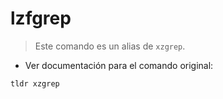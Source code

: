 # lzfgrep

> Este comando es un alias de `xzgrep`.

- Ver documentación para el comando original:

`tldr xzgrep`
